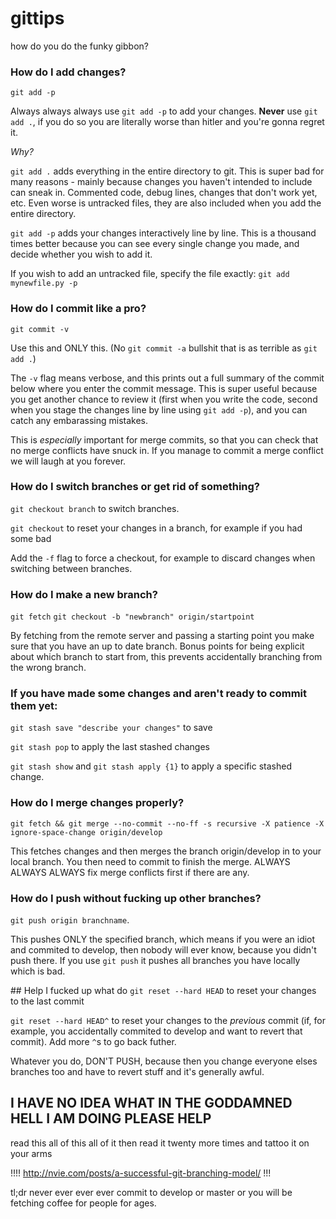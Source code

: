 # gittips
how do you do the funky gibbon?

### How do I add changes?
`git add -p`

Always always always use `git add -p` to add your changes.
**Never** use `git add .`, if you do so you are literally worse than hitler and you're gonna regret it.

*Why?*


`git add .` adds everything in the entire directory to git.
This is super bad for many reasons - mainly because changes you haven't intended to include can sneak in. Commented code, debug lines, changes that don't work yet, etc. Even worse is untracked files, they are also included when you add the entire directory.


`git add -p` adds your changes interactively line by line. This is a thousand times better because you can see every single change you made, and decide whether you wish to add it.

If you wish to add an untracked file, specify the file exactly: `git add mynewfile.py -p`

### How do I commit like a pro?

`git commit -v` 

Use this and ONLY this. (No `git commit -a` bullshit that is as terrible as `git add .`)

The `-v` flag means verbose, and this prints out a full summary of the commit below where you enter the commit message. This is super useful because you get another chance to review it (first when you write the code, second when you stage the changes line by line using `git add -p`), and you can catch any embarassing mistakes.

This is *especially* important for merge commits, so that you can check that no merge conflicts have snuck in. If you manage to commit a merge conflict we will laugh at you forever.

### How do I switch branches or get rid of something?

`git checkout branch` to switch branches. 

`git checkout` to reset your changes in a branch, for example if you had some bad 

Add the `-f` flag to force a checkout, for example to discard changes when switching between branches.

### How do I make a new branch?
`git fetch`
`git checkout -b "newbranch" origin/startpoint`

By fetching from the remote server and passing a starting point you make sure that you have an up to date branch. Bonus points for being explicit about which branch to start from, this prevents accidentally branching from the wrong branch.


### If you have made some changes and aren't ready to commit them yet:
`git stash save "describe your changes"` to save

`git stash pop` to apply the last stashed changes

`git stash show` and `git stash apply {1}` to apply a specific stashed change.


### How do I merge changes properly?
`git fetch && git merge --no-commit --no-ff -s recursive -X patience -X ignore-space-change origin/develop` 

This fetches changes and then merges the branch origin/develop in to your local branch. You then need to commit to finish the merge. ALWAYS ALWAYS ALWAYS fix merge conflicts first if there are any. 


### How do I push without fucking up other branches?
`git push origin branchname`.

This pushes ONLY the specified branch, which means if you were an idiot and commited to develop, then nobody will ever know, because you didn't push there. If you use `git push` it pushes all branches you have locally which is bad.

## Help I fucked up what do
`git reset --hard HEAD` to reset your changes to the last commit

`git reset --hard HEAD^` to reset your changes to the *previous* commit (if, for example, you accidentally commited to develop and want to revert that commit). Add more `^`s to go back futher.

Whatever you do, DON'T PUSH, because then you change everyone elses branches too and have to revert stuff and it's generally awful.


## I HAVE NO IDEA WHAT IN THE GODDAMNED HELL I AM DOING PLEASE HELP
read this all of this all of it then read it twenty more times and tattoo it on your arms

!!!! http://nvie.com/posts/a-successful-git-branching-model/ !!! 

tl;dr never ever ever ever commit to develop or master or you will be fetching coffee for people for ages.

